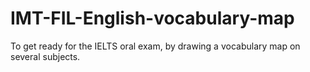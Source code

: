 # IMT-FIL-English-vocabulary-map
To get ready for the IELTS oral exam, by drawing a vocabulary map on several subjects.
